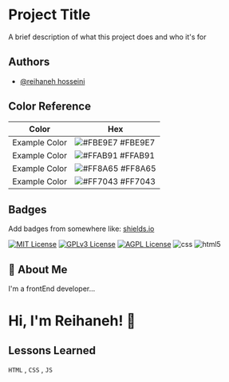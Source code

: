 
# Project Title

A brief description of what this project does and who it's for


## Authors

- [@reihaneh hosseini](https://www.github.com/reihaneh68)

## Color Reference

| Color             | Hex                                                                |
| ----------------- | ------------------------------------------------------------------ |
| Example Color | ![#FBE9E7](https://via.placeholder.com/10/FBE9E7?text=+) #FBE9E7 |
| Example Color | ![#FFAB91](https://via.placeholder.com/10/FFAB91?text=+) #FFAB91 |
| Example Color | ![#FF8A65](https://via.placeholder.com/10/FF8A65?text=+) #FF8A65 |
| Example Color | ![#FF7043](https://via.placeholder.com/10/FF7043?text=+) #FF7043 |


## Badges

Add badges from somewhere like: [shields.io](https://shields.io/)

[![MIT License](https://img.shields.io/badge/License-MIT-green.svg)](https://choosealicense.com/licenses/mit/)
[![GPLv3 License](https://img.shields.io/badge/License-GPL%20v3-yellow.svg)](https://opensource.org/licenses/)
[![AGPL License](https://img.shields.io/badge/license-AGPL-blue.svg)](http://www.gnu.org/licenses/agpl-3.0)
![css](https://img.shields.io/badge/CSS3-1572B6?style=for-the-badge&logo=css3&logoColor=white)
![html5](https://img.shields.io/badge/HTML5-E34F26?style=for-the-badge&logo=html5&logoColor=white)

## 🚀 About Me
I'm a frontEnd developer...


# Hi, I'm Reihaneh! 👋


## Lessons Learned

`HTML` , `CSS` , `JS`